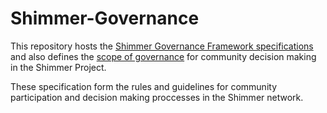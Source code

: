 # Shimmer-Governance

This repository hosts the [Shimmer Governance Framework specifications](https://github.com/iota-community/Shimmer-Governance/blob/main/The%20Shimmer%20Governance%20Framework.md) and also defines the [scope of governance](https://github.com/iota-community/Shimmer-Governance/blob/main/governance-scope.md) for community decision making in the Shimmer Project.

These specification form the rules and guidelines for community participation and decision making proccesses in the Shimmer network.
